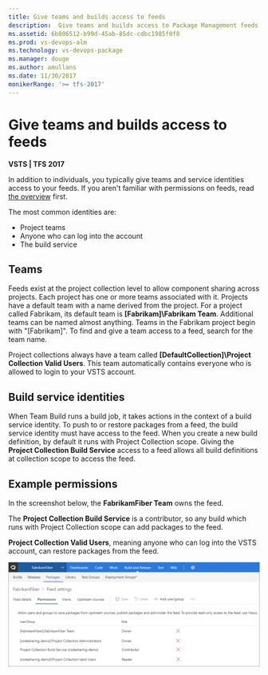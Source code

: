 ```yaml
---
title: Give teams and builds access to feeds
description:  Give teams and builds access to Package Management feeds in VSTS or Team Foundation Server
ms.assetid: 6b806512-b99d-45ab-85dc-cdbc1985f0f8
ms.prod: vs-devops-alm
ms.technology: vs-devops-package
ms.manager: douge
ms.author: amullans
ms.date: 11/30/2017
monikerRange: '>= tfs-2017'
---
```

 

# Give teams and builds access to feeds

**VSTS | TFS 2017**

In addition to individuals, you typically give teams and service identities access to your feeds.
If you aren't familiar with permissions on feeds, read [the overview](../feeds/feed-permissions.md) first.

The most common identities are:
* Project teams
* Anyone who can log into the account
* The build service

## Teams

Feeds exist at the project collection level to allow component sharing across projects.
Each project has one or more teams associated with it.
Projects have a default team with a name derived from the project.
For a project called Fabrikam, its default team is **[Fabrikam]\Fabrikam Team**.
Additional teams can be named almost anything.
Teams in the Fabrikam project begin with "[Fabrikam]\".
To find and give a team access to a feed, search for the team name.

Project collections always have a team called **[DefaultCollection]\Project Collection Valid Users**.
This team automatically contains everyone who is allowed to login to your VSTS account.

## Build service identities

When Team Build runs a build job, it takes actions in the context of a build service identity.
To push to or restore packages from a feed, the build service identity must have access to the feed.
When you create a new build definition, by default it runs with Project Collection scope.
Giving the **Project Collection Build Service** access to a feed allows all build definitions at collection scope to access the feed.

## Example permissions

In the screenshot below, the **FabrikamFiber Team** owns the feed.

The **Project Collection Build Service** is a contributor, so any build which runs with Project Collection scope can add packages to the feed.

**Project Collection Valid Users**, meaning anyone who can log into the VSTS account, can restore packages from the feed.

![Example permissions settings](_img/editfeeddialog1.png)
